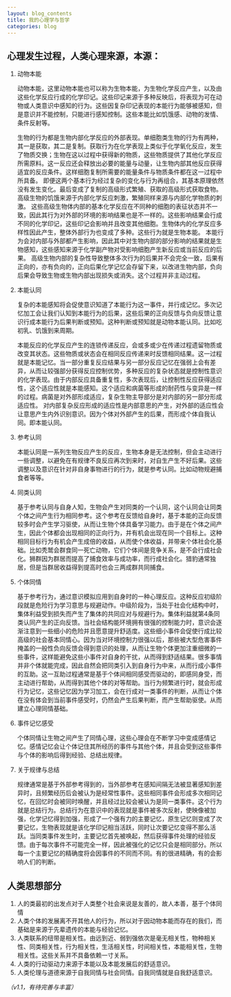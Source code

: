 ```yaml
---
layout: blog_contents
title: 我的心理学与哲学
categories: blog
---
```


## 心理发生过程，人类心理来源，本源：

1. 动物本能

    动物本能，这里动物本能也可以称为生物本能，为生物化学反应产生，以及由这些化学反应行成的化学印记。这些印记来源于多种反映后，将表现为可在动物或人类意识中感知的行为。这些因复杂印记表现的本能行为能够被感知，但是意识并不能控制，只能进行感知控制。这些本能比如饥饿感、动物的发情、条件反射等。

    生物的行为都是生物内部化学反应的外部表现。单细胞类生物的行为有两种，其一是获取，其二是复制。获取行为在化学表现上类似于化学氧化反应，发生了物质交换；生物在这以过程中获得新的物质，这些物质提供了其他化学反应所需原料。这一反应还会释放出必要的能量与动量，让生物内部其他反应获得适宜的反应条件。这样细胞复制所需要的能量条件与物质条件都在这一过程中所具备。
    即便这两个基本行为经过复杂的变化与行为再组合，其基本原理依然没有发生变化。最后变成了复制的高级形式繁殖、获取的高级形式获取食物。高级生物的饥饿来源于内部化学反应刺激，繁殖同样来源与内部化学物质的刺激。
    这些高级生物体内部的基本化学反应在不同种的细胞的表征状态并不一致，因此其行为对外部的环境的影响结果也是不一样的。这些影响结果会行成不同的化学印记，这些印记会影响并且改变其他细胞。生物体内的化学反应多样性因此产生，整体外部行为也变成了多种。这些行为就是生物本能。
    本能行为会对内部与外部都产生影响，因此其中对生物内部的部分影响的结果就是生物感知，这些感知来源于化学副产物对受影响细胞产生新反应或当前反应的后果。
    高级生物内部的复杂性导致整体多次行为的后果并不会完全一致，后果有正向的，亦有负向的，正向后果化学记忆会存留下来，以改进生物内部，负向后果会导致生物或生物内部出现损失或消失。这个过程并非主动过程。

2. 本能认同

    复杂的本能感知将会促使意识知道了本能行为这一事件，并行成记忆。多次记忆加工会让我们认知到本能行为的后果，这些后果的正向反馈与负向反馈让意识行成本能行为后果判断或预知。这种判断或预知就是动物本能认同。比如吃初乳、饥饿到来周期。

    本能反应的化学反应产生的连锁传递反应，会或多或少在传递过程遗留物质或改变其状态。这些物质或状态会在相同反应传递来时反馈相同结果。这一过程就是本能记忆。当一部分重复反应结果与另一部分反应记忆在强弱上会有差异，从而让较强部分获得反应控制优势，多种反应的复杂状态就是控制性意识的化学表现。由于内部反应具备重复性，多次表现后，让控制性反应获得适应性，这个适应性就是本能感知。这个适应和病菌等形成的耐药性与变异是一样的过程。病菌是对外部形成适应，复杂生物主导部分是对内部的另一部分形成适应性。
    对内部复杂反应形成的适应性是内部意思的产生，对外部的适应性会让意思产生内外识别意识。因为个体对外部产生的后果，而形成个体自我认同。即本能认同。

3. 参考认同

    本能认同是一系列生物反应产生的反应，生物本身是无法控制，但会主动进行一些调整，以避免在有规律不良反应再次到来时，对自生产生不好后果。这些调整以及意识在针对非自身事物进行的行为，就是参考认同。比如动物规避捕食者等等。

    

4. 同类认同

    基于参考认同与自身人知，生物会产生对同类的一个认同，这个认同会让同类个体之间产生行为相同参考。这个参考在反馈给自身时，基于本能的正向反馈较多时会产生学习驱使，从而让生物个体具备学习能力。由于是在个体之间产生，因此个体都会出现相同的正向行为，并有机会出现在同一个目标上。这种相同目标行为有机会产生成倍的收益，从而使个体收益，并带来个体社会化基础。比如秃鹫会群食同一死亡动物，它们个体间是竞争关系，是不会行成社会化。狮群因为群居而提高了捕食效率与成功率，而行成社会化。猎豹通常独居，但是当群居收益得到提高时也会三两成群共同捕食。

5. 个体同情

    基于参考行为，通过意识模拟应用到自身时的一种心理反应。这种反应初级阶段就是危险行为学习意思与规避动作。中级阶段为，当处于社会化结构中时，集体利益受到损失而产生了集体的共同应对与规避行为。集体利益就第4条同类认同产生的正向反馈。当社会结构能环境拥有很强的控制能力时，意识会逐渐注意到一些细小的危险并且愿意提升舒适度。这些细小事件会促使行成比较高级的社会基本同情心。因为当对环境控制力很强以后，那些被大型危害事件掩盖的一般性负向反馈会得到意识的处理，从而让生物个体更加注重细微的一些事件，这样能避免这些小事件对自身的干扰，从而得到舒适结果。很多事情并非个体就能完成，因此自然会把同类引入到自身行为中来，从而行成小事件的互助。这一互助过程通常是基于个体间相同感受而驱动的，即感同身受，而主动进行帮助，从而得到其他个体的对等帮助。当行为频繁进行时，就会形成行为记忆，这些记忆因为学习加工，会在行成对一类事件的判断，从而让个体在没有体会到当前事件感受时，仍然会产生后果判断，而产生帮助驱使。从而建立心理同情基础。

6. 事件记忆感受

    个体同情让生物之间产生了同情心理，这些心理会在不断学习中变成感情记忆。感情记忆会让个体记住其所经历的事件与其他个体，并且会受到这些事件与个体的影响后得到经验、总结出规律。

7. 关于规律与总结

    规律通常是基于外部参考得到的，当外部参考在感知间隔无法被显著感知到差异时，且频繁经历后会被认为是经常性事件。这些相同事件会形成多次相同记忆，在回忆时会被同时唤醒，并且经过比较会被认为是同一类事件。这个行为就是总结行为。总结行为在意识中的表现就是事件被多次反射，使映像被加强，化学记忆得到加强，形成了一个强有力的主要记忆，原生记忆则变成了次要记忆，生物表现就是该化学印记相当活跃，同时让次要记忆变得不那么活跃。当同类事件发生时，主要记忆首先被唤起，然后获得事件处理的经验反馈。由于每次事件不可能完全一样，因此被强化的记忆只会是相同部分。所以每一个主要记忆的精确度将会因事件的不同而不同。有的很进精确，有的会影响人们的判断。

## 人类思想部分 

1. 人的类最初的出发点对于人类整个社会来说是友善的，故人本善，基于个体同情
2. 人类个体的发展离不开其他人的行为，所以对于因动物本能而存在的我们，而基础是来源于先辈遗传的本能与经验记忆。
3. 人类联系的纽带是相关性。由远到近、弱到强依次是毫无相关性，物种相关性、同类相关性，行为相关性，生活相关性，时间相关性，本能相关性，生物相关性。这些关系并不具备依赖一寸关系。
4. 人类的行动驱动力来源于本能以及本能发展后的舒适意识。
5. 人类伦理与道德来源于自我同情与社会同情。自我同情就是自我舒适意识。

_（v1.1，有待完善与丰富）_
